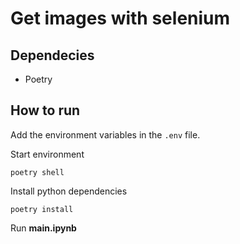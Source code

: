 # Get images with selenium

## Dependecies

* Poetry

## How to run

Add the environment variables in the `.env` file.

Start environment

```shell
poetry shell
```

Install python dependencies

```shell
poetry install
```

Run **main.ipynb**

